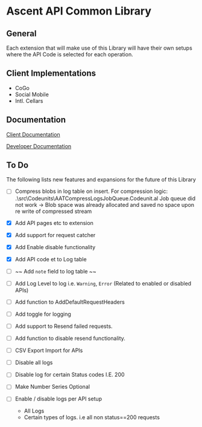 # Ascent API Common Library

## General

Each extension that will make use of this Library will have their own setups where the API Code is selected for each operation.

## Client Implementations

- CoGo
- Social Mobile
- Intl. Cellars

## Documentation

[Client Documentation](./Documentation/Client_Documentation.md)

[Developer Documentation](./Documentation/Dynetek_Developers.md)

## To Do

The following lists new features and expansions for the future of this Library

- [ ] Compress blobs in log table on insert.
    For compression logic: .\src\Codeunits\AATCompressLogsJobQueue.Codeunit.al
    Job queue did not work -> Blob space was already allocated and saved no space upon re write of compressed stream

- [x] Add API pages etc to extension
- [x] Add support for request catcher
- [x] Add Enable disable functionality
- [x] Add API code et to Log table
- [ ] ~~ Add `note` field to log table ~~
- [ ] Add Log Level to log i.e. `Warning`, `Error` (Related to enabled or disabled APIs)
- [ ] Add function to AddDefaultRequestHeaders
- [ ] Add toggle for logging

- [ ] Add support to Resend failed requests.
- [ ] Add function to disable resend functionality.

- [ ] CSV Export Import for APIs
- [ ] Disable all logs
- [ ] Disable log for certain Status codes I.E. 200
- [ ] Make Number Series Optional
- [ ] Enable / disable logs per API setup
    * All Logs
    * Certain types of logs. i.e all non status==200 requests